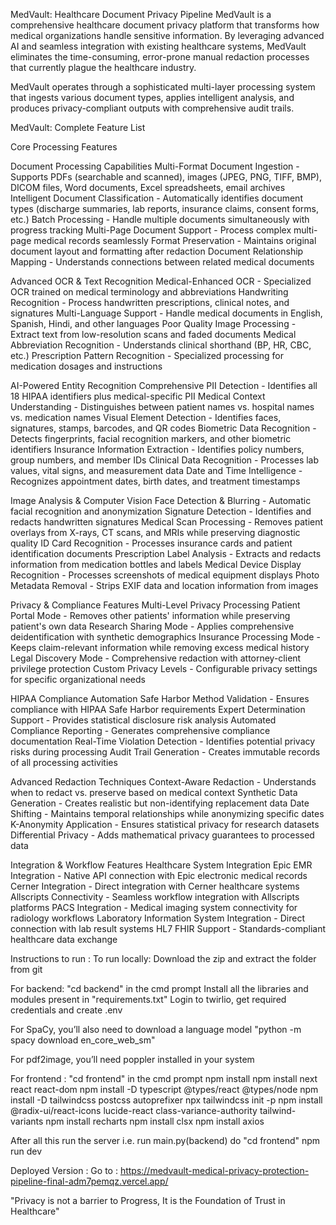 MedVault: Healthcare Document Privacy Pipeline
MedVault is a comprehensive healthcare document privacy platform that transforms how medical organizations handle sensitive information. By leveraging advanced AI and seamless integration with existing healthcare systems, MedVault eliminates the time-consuming, error-prone manual redaction processes that currently plague the healthcare industry.

MedVault operates through a sophisticated multi-layer processing system that ingests various document types, applies intelligent analysis, and produces privacy-compliant outputs with comprehensive audit trails.

MedVault: Complete Feature List

Core Processing Features

Document Processing Capabilities
Multi-Format Document Ingestion - Supports PDFs (searchable and scanned), images (JPEG, PNG, TIFF, BMP), DICOM files, Word documents, Excel spreadsheets, email archives
Intelligent Document Classification - Automatically identifies document types (discharge summaries, lab reports, insurance claims, consent forms, etc.)
Batch Processing - Handle multiple documents simultaneously with progress tracking
Multi-Page Document Support - Process complex multi-page medical records seamlessly
Format Preservation - Maintains original document layout and formatting after redaction
Document Relationship Mapping - Understands connections between related medical documents

Advanced OCR & Text Recognition
Medical-Enhanced OCR - Specialized OCR trained on medical terminology and abbreviations
Handwriting Recognition - Process handwritten prescriptions, clinical notes, and signatures
Multi-Language Support - Handle medical documents in English, Spanish, Hindi, and other languages
Poor Quality Image Processing - Extract text from low-resolution scans and faded documents
Medical Abbreviation Recognition - Understands clinical shorthand (BP, HR, CBC, etc.)
Prescription Pattern Recognition - Specialized processing for medication dosages and instructions

AI-Powered Entity Recognition
Comprehensive PII Detection - Identifies all 18 HIPAA identifiers plus medical-specific PII
Medical Context Understanding - Distinguishes between patient names vs. hospital names vs. medication names
Visual Element Detection - Identifies faces, signatures, stamps, barcodes, and QR codes
Biometric Data Recognition - Detects fingerprints, facial recognition markers, and other biometric identifiers
Insurance Information Extraction - Identifies policy numbers, group numbers, and member IDs
Clinical Data Recognition - Processes lab values, vital signs, and measurement data
Date and Time Intelligence - Recognizes appointment dates, birth dates, and treatment timestamps

Image Analysis & Computer Vision
Face Detection & Blurring - Automatic facial recognition and anonymization
Signature Detection - Identifies and redacts handwritten signatures
Medical Scan Processing - Removes patient overlays from X-rays, CT scans, and MRIs while preserving diagnostic quality
ID Card Recognition - Processes insurance cards and patient identification documents
Prescription Label Analysis - Extracts and redacts information from medication bottles and labels
Medical Device Display Recognition - Processes screenshots of medical equipment displays
Photo Metadata Removal - Strips EXIF data and location information from images

Privacy & Compliance Features
Multi-Level Privacy Processing
Patient Portal Mode - Removes other patients' information while preserving patient's own data
Research Sharing Mode - Applies comprehensive deidentification with synthetic demographics
Insurance Processing Mode - Keeps claim-relevant information while removing excess medical history
Legal Discovery Mode - Comprehensive redaction with attorney-client privilege protection
Custom Privacy Levels - Configurable privacy settings for specific organizational needs

HIPAA Compliance Automation
Safe Harbor Method Validation - Ensures compliance with HIPAA Safe Harbor requirements
Expert Determination Support - Provides statistical disclosure risk analysis
Automated Compliance Reporting - Generates comprehensive compliance documentation
Real-Time Violation Detection - Identifies potential privacy risks during processing
Audit Trail Generation - Creates immutable records of all processing activities

Advanced Redaction Techniques
Context-Aware Redaction - Understands when to redact vs. preserve based on medical context
Synthetic Data Generation - Creates realistic but non-identifying replacement data
Date Shifting - Maintains temporal relationships while anonymizing specific dates
K-Anonymity Application - Ensures statistical privacy for research datasets
Differential Privacy - Adds mathematical privacy guarantees to processed data

Integration & Workflow Features
Healthcare System Integration
Epic EMR Integration - Native API connection with Epic electronic medical records
Cerner Integration - Direct integration with Cerner healthcare systems
Allscripts Connectivity - Seamless workflow integration with Allscripts platforms
PACS Integration - Medical imaging system connectivity for radiology workflows
Laboratory Information System Integration - Direct connection with lab result systems
HL7 FHIR Support - Standards-compliant healthcare data exchange

Instructions to run :
To run locally: Download the zip and extract the folder from git

For backend: "cd backend" in the cmd prompt Install all the libraries and modules present in "requirements.txt" Login to twirlio, get required credentials and create .env

For SpaCy, you’ll also need to download a language model "python -m spacy download en_core_web_sm"

For pdf2image, you’ll need poppler installed in your system

For frontend : "cd frontend" in the cmd prompt npm install npm install next react react-dom npm install -D typescript @types/react @types/node npm install -D tailwindcss postcss autoprefixer npx tailwindcss init -p npm install @radix-ui/react-icons lucide-react class-variance-authority tailwind-variants npm install recharts npm install clsx npm install axios

After all this run the server i.e. run main.py(backend) do "cd frontend" npm run dev

Deployed Version : Go to : https://medvault-medical-privacy-protection-pipeline-final-adm7pemqz.vercel.app/

"Privacy is not a barrier to Progress, It is the Foundation of Trust in Healthcare"
